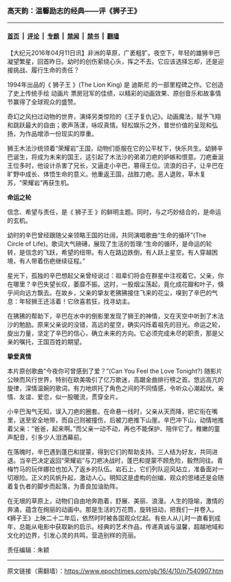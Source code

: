 ### 高天韵：温馨励志的经典——评《狮子王》

---

#### [首页](../../../..?n7540907) &nbsp;|&nbsp; [评论](../../../../../epoch-comment?n7540907) &nbsp;|&nbsp; [专题](../../../../../epoch-special?n7540907) &nbsp;|&nbsp; [禁闻](../../../../../epoch-news?n7540907) &nbsp;|&nbsp; [禁书](../../../../../books?n7540907) &nbsp;|&nbsp; [翻墙](https://github.com/gfw-breaker/nogfw/blob/master/README.md?n7540907)


<div class="post_content" id="artbody" itemprop="articleBody">
 <!-- article content begin -->
 <p>
  【大纪元2016年04月11日讯】非洲的草原，广袤粗犷。夜空下，年轻的雄狮辛巴凝望繁星，回首昨日。幼时的创伤萦绕心头，挥之不去。它应该选择忘却，还是迎接挑战、履行生命的责任？
 </p>
 <p>
  1994年出品的《
  <ok href="https://www.epochtimes.com/gb/tag/%E7%8B%AE%E5%AD%90%E7%8E%8B.html">
   狮子王
  </ok>
  》(The Lion King) 是
  <ok href="https://www.epochtimes.com/gb/tag/%E8%BF%AA%E6%96%AF%E5%B0%BC.html">
   迪斯尼
  </ok>
  的一部里程碑之作。它创造了史上传统手绘
  <ok href="https://www.epochtimes.com/gb/tag/%E5%8A%A8%E7%94%BB%E7%89%87.html">
   动画片
  </ok>
  票房冠军的佳绩，以精彩的动画效果、原创音乐和故事情节赢得了全球观众的盛赞。
 </p>
 <p>
  奇幻之风扫过动物的世界，演绎另类惊险的《王子复仇记》。动画魔法，赋予飞翔和跳跃最大的自由；歌声荡漾，咏叹真情。轻松娱乐之外，普世价值的呈现和弘扬，为作品增添一份现实的厚重。
 </p>
 <p>
  狮王木法沙统领着“荣耀岩”王国，动物们臣服在它的公平杖下，快乐共生。幼狮辛巴诞生，将成为未来的国王，这引起了木法沙的弟弟刀疤的妒嫉和恨意。刀疤垂涎王位多时，他设计杀害了兄长，又逼走小辛巴，篡得王位。流浪的日子，让辛巴在旷野中成长、体悟生命的意义。他重返王国，战胜刀疤。恶人退败，草木复苏，“荣耀岩”再获生机。
 </p>
 <p>
  <strong>
   命运之轮
  </strong>
 </p>
 <p>
  信念、希望与责任，是《
  <ok href="https://www.epochtimes.com/gb/tag/%E7%8B%AE%E5%AD%90%E7%8E%8B.html">
   狮子王
  </ok>
  》的鲜明主题。同时，与之巧妙结合的，是命运的玄机。
 </p>
 <p>
  幼时的辛巴曾经跟随父亲领略王国的壮阔，共同演唱歌曲“生命的循环”(The Circle of Life)。歌词大气磅礡，展现了生活的哲理:“生命的循环，是命运的轮转，是信念的飞跃，希望的纽带。有人在路边跌倒，有人跃上星空。有人穿越困境，有人带着伤疤继续征程。”
 </p>
 <p>
  星光下，孤独的辛巴想起父亲曾经说过：祖辈们将会在群星中注视着它。父亲，你在哪里？辛巴失望长叹，萎靡不振。这时，一股烟尘荡起，竟化成花瓣和叶子，倏乎间向远方飘去。在故乡，父亲的挚友老狒狒接住飞来的花尘，嗅到了辛巴的气息：年轻狮王还活着！它欣喜若狂，找寻幼主。
 </p>
 <p>
  在狒狒的帮助下，辛巴在水中的倒影里发现了狮王的神情，又在天空中听到了木法沙的勉励。原来父亲说的没错，高远的星空，确实闪烁着祖先的目光。命运之轮，旋出力量，坚定了辛巴的信心，确立未来的方向。它必须完成未尽的职责，那是父亲的嘱托，王国百姓的期望。
 </p>
 <p>
  <strong>
   挚爱真情
  </strong>
 </p>
 <p>
  本片原创歌曲“今夜你可曾感到了爱？”(Can You Feel the Love Tonight?) 随影片公映而风行世界，特别在欧美吸引了亿万歌迷，高踞金曲排行榜之首。悠远高亢的旋律，深情温婉的歌词，有力地烘托了角色之间的不同情感，令听众心潮起伏。亲情、友谊、爱恋，似一股暖流，贯穿全片。
 </p>
 <p>
  小辛巴淘气无知，误入刀疤的圈套。在命悬一线时，父亲从天而降，把它衔在嘴里，送至安全地带，而自己则被撞伤，后被刀疤推下山崖。辛巴冲下山，动情地推着父亲：“爸爸，起来啊。”而父亲一动不动，再也不能保护、陪伴它了。稚嫩的童声配音，引多少人泪洒幕前。
 </p>
 <p>
  在落魄时，辛巴遇到蓬巴和提蒙，得到它们的帮助支持。三人结为好友，共同进退。当辛巴决定返回“荣耀岩”与刀疤决战时，蓬巴和提蒙不顾危险，毅然同往。青梅竹马的玩伴娜拉也加入了返乡的队伍。岩石上，它们列队迎风站立，准备面对一切艰险。正义的风帆升起，激动人心。明知这是虚构的创编，观众的思绪还是会随着复仇者的脚步而起落，为善良加油助阵。
 </p>
 <p>
  在无垠的草原上，动物们自由地奔跑着，舒展、美丽、浪漫。人生的隐喻，激情的奔涌，蕴含在绚丽的动画中。那是生活的万花筒，旋转扭动，把我们一并卷入。《狮子王》上映二十二年后，依然时时被各国观众忆起。有些人从儿时一直看到成年，总能从电影中获取新的启示。经典的艺术作品，传递真诚与温馨，超越地域和文化的边界，引发心灵的共鸣，营造别样的亮丽。
 </p>
 <p>
  责任编辑：朱颖
 </p>
 <!-- article content end -->
 <div id="below_article_ad">
 </div>
</div>


---

原文链接（需翻墙）：https://www.epochtimes.com/gb/16/4/10/n7540907.htm